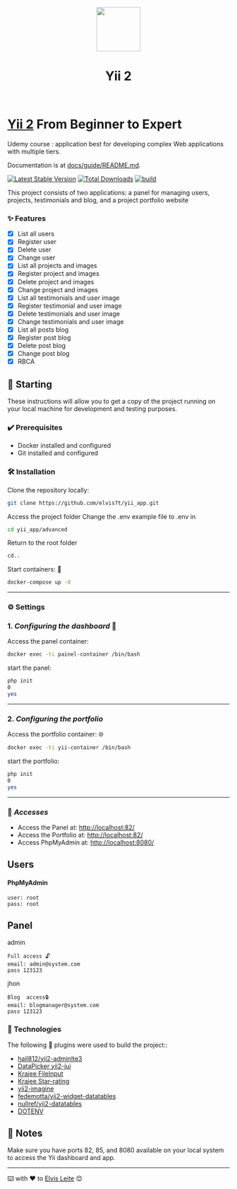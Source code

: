 <p align="center">
    <a href="https://github.com/yiisoft" target="_blank">
        <img src="https://avatars0.githubusercontent.com/u/993323" height="100px">
    </a>
    <h1 align="center">Yii 2 </h1>
    <br>
</p>

# [Yii 2](https://www.yiiframework.com/) From Beginner to Expert
Udemy course :   application best for
developing complex Web applications with multiple tiers.

Documentation is at [docs/guide/README.md](docs/guide/README.md).

[![Latest Stable Version](https://img.shields.io/packagist/v/yiisoft/yii2-app-advanced.svg)](https://packagist.org/packages/yiisoft/yii2-app-advanced)
[![Total Downloads](https://img.shields.io/packagist/dt/yiisoft/yii2-app-advanced.svg)](https://packagist.org/packages/yiisoft/yii2-app-advanced)
[![build](https://github.com/yiisoft/yii2-app-advanced/workflows/build/badge.svg)](https://github.com/yiisoft/yii2-app-advanced/actions?query=workflow%3Abuild)


This project consists of two applications: a panel for managing users, projects, testimonials and blog, and a project portfolio website

### ✨ Features
- [x] List all users
- [x] Register user
- [x] Delete user
- [x] Change user
- [x] List all projects and images
- [x] Register project and images
- [x] Delete project and images
- [x] Change project and images
- [x] List all testimonials and user image
- [x] Register testimonial and user image
- [x] Delete testimonials and user image
- [x] Change testimonials and user image
- [x] List all posts blog
- [x] Register post blog
- [x] Delete post blog
- [x] Change post blog
- [x] RBCA

## 🚀 Starting

These instructions will allow you to get a copy of the project running on your local machine for development and testing purposes.


### ✔️ Prerequisites

* Docker installed and configured
* Git installed and configured

### 🛠️ Installation

Clone the repository locally:

```bash
git clone https://github.com/elvis7t/yii_app.git
```
Access the project folder
Change the .env example file 
to .env in
```bash
cd yii_app/advanced
```
Return to the root folder

```bash
cd..
```
Start containers: 🐋

```bash
docker-compose up -d
```
---
### ⚙️ Settings

### 1. *Configuring the dashboard* 📶
Access the panel container:
```bash
docker exec -ti painel-container /bin/bash
```
start the panel:

```bash
php init
0
yes
```
---

### 2. *Configuring the portfolio*
Access the portfolio container: 🌐
```bash
docker exec -ti yii-container /bin/bash
```
start the portfolio:

```bash
php init
0
yes
```
---
### 🔗 *Accesses*

* Access the Panel at:
[http://localhost:82/](http://localhost:82/)
* Access the Portfolio at:
[http://localhost:82/](http://localhost:85/)
* Access PhpMyAdmin at:
[http://localhost:8080/](http://localhost:8080/)


## Users

#### PhpMyAdmin
```
user: root
pass: root
```
## Panel

admin
```
Full access 🔓
email: admin@system.com
pass 123123
```
jhon

```
Blog  access🔒
email: blogmanager@system.com
pass 123123
```
### 🤖 Technologies

The following 🔌 plugins were used to build the project::

- [hail812/yii2-adminlte3](https://github.com/muyuym/yii2-adminlte3)
- [DataPicker yii2-jui](https://www.yiiframework.com/extension/yiisoft/yii2-jui)
- [Krajee FileInput](https://plugins.krajee.com/file-input#translations)
- [Krajee Star-rating](https://plugins.krajee.com/widget-details/star-rating)
- [yii2-imagine](https://www.yiiframework.com/extension/yiisoft/yii2-imagine)
- [fedemotta/yii2-widget-datatables](https://github.com/fedemotta/yii2-widget-datatables)
- [nullref/yii2-datatables](https://github.com/NullRefExcep/yii2-datatables/blob/master/src/DataTable.php)
- [DOTENV](https://github.com/vlucas/phpdotenv)

## 📝 Notes 
Make sure you have ports 82, 85, and 8080 available on your local system to access the Yii dashboard and app.


---
⌨️ with ❤️ to [Elvis Leite](https://gist.github.com/elvis7t) 😊